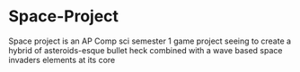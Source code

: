 # Space-Project
Space project is an AP Comp sci semester 1 game project seeing to create a hybrid of asteroids-esque bullet heck combined with a wave based space invaders elements at its core
